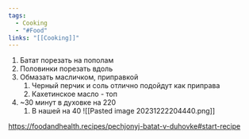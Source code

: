 ```yaml
---
tags:
  - Cooking
  - "#Food"
links: "[[Cooking]]"
---
```

1) Батат порезать на пополам
2) Половинки порезать вдоль
3) Обмазать масличком, приправкой
	1) Черный перчик и соль отлично подойдут как приправа
	2) Кахетинское масло - топ
4) ~30 минут в духовке на 220
	1) В нашей на 40
![[Pasted image 20231222204440.png]]


https://foodandhealth.recipes/pechjonyj-batat-v-duhovke#start-recipe